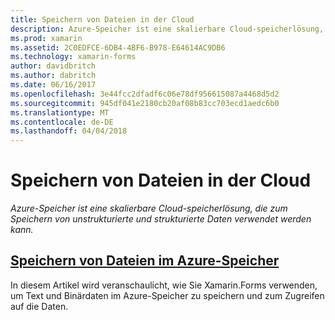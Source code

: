 ```yaml
---
title: Speichern von Dateien in der Cloud
description: Azure-Speicher ist eine skalierbare Cloud-speicherlösung, die zum Speichern von unstrukturierte und strukturierte Daten verwendet werden kann.
ms.prod: xamarin
ms.assetid: 2C0EDFCE-6DB4-4BF6-B978-E64614AC9DB6
ms.technology: xamarin-forms
author: davidbritch
ms.author: dabritch
ms.date: 06/16/2017
ms.openlocfilehash: 3e44fcc2dfadf6c06e78df956615087a4468d5d2
ms.sourcegitcommit: 945df041e2180cb20af08b83cc703ecd1aedc6b0
ms.translationtype: MT
ms.contentlocale: de-DE
ms.lasthandoff: 04/04/2018
---
```

# <a name="storing-files-in-the-cloud"></a>Speichern von Dateien in der Cloud

_Azure-Speicher ist eine skalierbare Cloud-speicherlösung, die zum Speichern von unstrukturierte und strukturierte Daten verwendet werden kann._

## <a name="storing-files-in-azure-storageazure-storagemd"></a>[Speichern von Dateien im Azure-Speicher](azure-storage.md)

In diesem Artikel wird veranschaulicht, wie Sie Xamarin.Forms verwenden, um Text und Binärdaten im Azure-Speicher zu speichern und zum Zugreifen auf die Daten.

